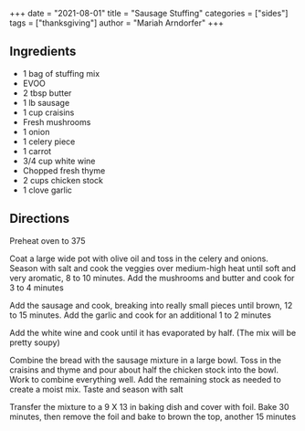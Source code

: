 +++
date = "2021-08-01"
title = "Sausage Stuffing"
categories = ["sides"]
tags = ["thanksgiving"]
author = "Mariah Arndorfer"
+++

## Ingredients

- 1 bag of stuffing mix
- EVOO
- 2 tbsp butter
- 1 lb sausage
- 1 cup craisins
- Fresh mushrooms
- 1 onion
- 1 celery piece
- 1 carrot
- 3/4 cup white wine
- Chopped fresh thyme
- 2 cups chicken stock
- 1 clove garlic

## Directions

Preheat oven to 375

Coat a large wide pot with olive oil and toss in the celery and onions. Season with salt and cook the veggies over medium-high heat until soft and very aromatic, 8 to 10 minutes. Add the mushrooms and butter and cook for 3 to 4 minutes

Add the sausage and cook, breaking into really small pieces until brown, 12 to 15 minutes. Add the garlic and cook for an additional 1 to 2 minutes

Add the white wine and cook until it has evaporated by half. (The mix will be pretty soupy)

Combine the bread with the sausage mixture in a large bowl. Toss in the craisins and thyme and pour about half the chicken stock into the bowl. Work to combine everything well. Add the remaining stock as needed to create a moist mix. Taste and season with salt

Transfer the mixture to a 9 X 13 in baking dish and cover with foil. Bake 30 minutes, then remove the foil and bake to brown the top, another 15 minutes
